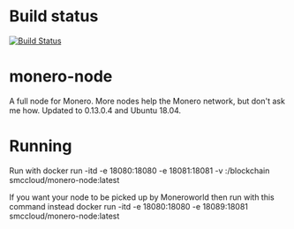 # Build status
[![Build Status](https://travis-ci.org/smccloud/monero-node.svg?branch=master)](https://travis-ci.org/smccloud/monero-node)

# monero-node
A full node for Monero.  More nodes help the Monero network, but don't ask me how.  Updated to 0.13.0.4 and Ubuntu 18.04.

# Running
Run with docker run -itd -e 18080:18080 -e 18081:18081 -v <local blockchain location>:/blockchain smccloud/monero-node:latest

If you want your node to be picked up by Moneroworld then run with this command instead docker run -itd -e 18080:18080 -e 18089:18081 smccloud/monero-node:latest
